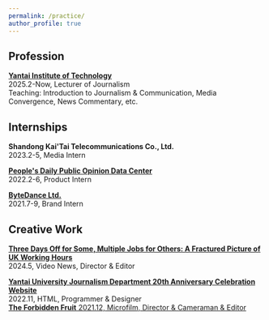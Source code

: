 ```yaml
---
permalink: /practice/
author_profile: true
---
```


Profession
---
[**Yantai Institute of Technology**]('https://www.yitsd.edu.cn/')  
2025.2-Now, Lecturer of Journalism  
Teaching: Introduction to Journalism & Communication, Media Convergence, News Commentary, etc.  

Internships
---
**Shandong Kai'Tai Telecommunications Co., Ltd.**  
2023.2-5, Media Intern  

[**People's Daily Public Opinion Data Center**]('https://www.peopleonline.cn/')  
2022.2-6, Product Intern

[**ByteDance Ltd.**]('https://www.bytedance.com/en/')  
2021.7-9, Brand Intern

Creative Work
---
<a href="https://lv7w5nvrr9.feishu.cn/file/XWrfbEhKfoY6Ecxx913cmQ5hnMb">**Three Days Off for Some, Multiple Jobs for Others: A Fractured Picture of UK Working Hours**</a>  
2024.5, Video News, Director & Editor  

<a href="https://sportclass2022.github.io/%E9%A6%96%E9%A1%B5.html">**Yantai University Journalism Department 20th Anniversary Celebration Website**</a>  
2022.11, HTML, Programmer & Designer  
<a href="https://www.youtube.com/watch?v=vgI8NNoEids&t=76s">**The Forbidden Fruit**
2021.12, Microfilm, Director & Cameraman & Editor  

